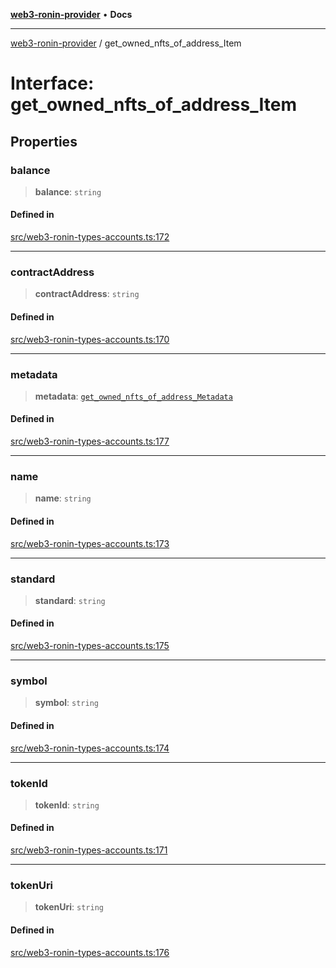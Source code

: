 [**web3-ronin-provider**](../README.md) • **Docs**

***

[web3-ronin-provider](../globals.md) / get\_owned\_nfts\_of\_address\_Item

# Interface: get\_owned\_nfts\_of\_address\_Item

## Properties

### balance

> **balance**: `string`

#### Defined in

[src/web3-ronin-types-accounts.ts:172](https://github.com/chuacw/web3-ronin-provider/blob/8567186df7b9f3f4227fb3bd272cc98d63a4d447/src/web3-ronin-types-accounts.ts#L172)

***

### contractAddress

> **contractAddress**: `string`

#### Defined in

[src/web3-ronin-types-accounts.ts:170](https://github.com/chuacw/web3-ronin-provider/blob/8567186df7b9f3f4227fb3bd272cc98d63a4d447/src/web3-ronin-types-accounts.ts#L170)

***

### metadata

> **metadata**: [`get_owned_nfts_of_address_Metadata`](get_owned_nfts_of_address_Metadata.md)

#### Defined in

[src/web3-ronin-types-accounts.ts:177](https://github.com/chuacw/web3-ronin-provider/blob/8567186df7b9f3f4227fb3bd272cc98d63a4d447/src/web3-ronin-types-accounts.ts#L177)

***

### name

> **name**: `string`

#### Defined in

[src/web3-ronin-types-accounts.ts:173](https://github.com/chuacw/web3-ronin-provider/blob/8567186df7b9f3f4227fb3bd272cc98d63a4d447/src/web3-ronin-types-accounts.ts#L173)

***

### standard

> **standard**: `string`

#### Defined in

[src/web3-ronin-types-accounts.ts:175](https://github.com/chuacw/web3-ronin-provider/blob/8567186df7b9f3f4227fb3bd272cc98d63a4d447/src/web3-ronin-types-accounts.ts#L175)

***

### symbol

> **symbol**: `string`

#### Defined in

[src/web3-ronin-types-accounts.ts:174](https://github.com/chuacw/web3-ronin-provider/blob/8567186df7b9f3f4227fb3bd272cc98d63a4d447/src/web3-ronin-types-accounts.ts#L174)

***

### tokenId

> **tokenId**: `string`

#### Defined in

[src/web3-ronin-types-accounts.ts:171](https://github.com/chuacw/web3-ronin-provider/blob/8567186df7b9f3f4227fb3bd272cc98d63a4d447/src/web3-ronin-types-accounts.ts#L171)

***

### tokenUri

> **tokenUri**: `string`

#### Defined in

[src/web3-ronin-types-accounts.ts:176](https://github.com/chuacw/web3-ronin-provider/blob/8567186df7b9f3f4227fb3bd272cc98d63a4d447/src/web3-ronin-types-accounts.ts#L176)

